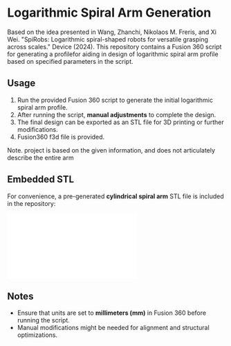 # Logarithmic Spiral Arm Generation
Based on the idea presented in Wang, Zhanchi, Nikolaos M. Freris, and Xi Wei. "SpiRobs: Logarithmic spiral-shaped robots for versatile grasping across scales." Device (2024).
This repository contains a Fusion 360 script for generating a profilefor aiding in design of logarithmic spiral arm profile based on specified parameters in the script.

## Usage
1. Run the provided Fusion 360 script to generate the initial logarithmic spiral arm profile.
2. After running the script, **manual adjustments** to complete the design. 
3. The final design can be exported as an STL file for 3D printing or further modifications.
4. Fusion360 f3d file is provided.

Note. project is based on the given information, and does not articulately describe the entire arm

## Embedded STL
For convenience, a pre-generated **cylindrical spiral arm** STL file is included in the repository:

![Logarithmic Spiral Arm](cylindrical_spiral_arm.stl)

## Notes
- Ensure that units are set to **millimeters (mm)** in Fusion 360 before running the script.
- Manual modifications might be needed for alignment and structural optimizations.



